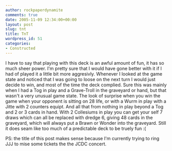 ```yaml
---
author: rockpaperdynamite
comments: true
date: 2005-11-09 12:34:00+00:00
layout: post
slug: tnt
title: TnT
wordpress_id: 51
categories:
- Constructed
---
```


I have to say that playing with this deck is an awful amount of fun, it has so much sheer power. I'm pretty sure that I would have gone better with it if I had of played it a little bit more aggresivly.
Whenever I looked at the game state and noticed that I was going to loose on the next turn I would just decide to win, and most of the time the deck complied. Sure this was mainly when I had a Tog in play and a Grave-Troll in the graveyard or hand, but that wasn't a very unusual game state.
The look of surprise when you win the game when your opponent is sitting on 28 life, or with a Wurm in play with a Jitte with 2 counters equipt. And all that from nothing in play beyond a Tog and 2 or 3 cards in hand. With 2 Collesiums in play you can get your self 7 draws which can all be replaced with dredge 6, giving 48 cards in the graveyard, which will always put a Brawn or Wonder into the graveyard.
Still it does seam like too much of a predictable deck to be truely fun :(

PS: the title of this post makes sense because I'm currently trying to ring JJJ to mise some tickets the the JCDC concert.
